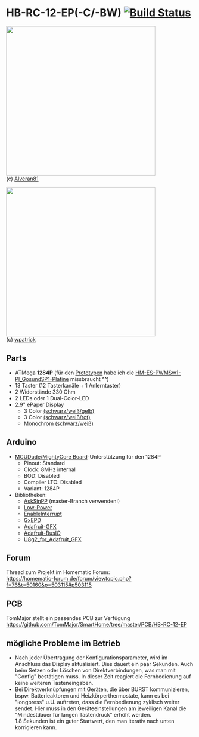 # HB-RC-12-EP(-C/-BW) [![Build Status](https://travis-ci.com/jp112sdl/HB-RC-12-EP.svg?branch=master)](https://travis-ci.com/jp112sdl/HB-RC-12-EP)

<img width=400 src="https://homematic-forum.de/forum/download/file.php?id=70231&mode=view"></img><br/>
(c) [Alveran81](https://github.com/Alveran81)

<img width=400 src="https://cdn.thingiverse.com/assets/f3/00/31/70/17/featured_preview_RC.jpg"></img><br/>
(c) [wpatrick](https://www.thingiverse.com/thing:4145186)

## Parts
- ATMega **1284P** (für den [Prototypen](https://raw.githubusercontent.com/jp112sdl/HB-RC-12-EP/master/Images/Bild%202.jpeg) habe ich die [HM-ES-PWMSw1-Pl_GosundSP1-Platine](https://raw.githubusercontent.com/stan23/HM-ES-PMSw1-Pl_GosundSP1/master/Bilder/Platine_V2_bestückt.jpg) missbraucht ^^)
- 13 Taster (12 Tasterkanäle + 1 Anlerntaster)
- 2 Widerstände 330 Ohm
- 2 LEDs oder 1 Dual-Color-LED
- 2.9" ePaper Display
  - 3 Color [(schwarz/weiß/gelb)](https://www.exp-tech.de/displays/e-paper-e-ink/8516/296x128-2.9-e-ink-yellow/black/white-3-color-display-module)
  - 3 Color [(schwarz/weiß/rot)](https://www.exp-tech.de/new/8288/296x128-2.9-e-ink-display-module-three-color)
  - Monochrom [(schwarz/weiß)](https://www.exp-tech.de/displays/e-paper-e-ink/8324/2.9-e-paper-display-modul-mit-spi-interface?c=1424)
## Arduino
- [MCUDude/MightyCore Board](https://github.com/MCUdude/MightyCore)-Unterstützung für den 1284P
  - Pinout: Standard
  - Clock: 8MHz internal
  - BOD: Disabled
  - Compiler LTO: Disabled
  - Variant: 1284P
- Bibliotheken:  
  - [AskSinPP](https://github.com/pa-pa/AskSinPP) (master-Branch verwenden!)
  - [Low-Power](https://github.com/rocketscream/Low-Power)
  - [EnableInterrupt](https://github.com/GreyGnome/EnableInterrupt)
  - [GxEPD](https://github.com/ZinggJM/GxEPD) 
  - [Adafruit-GFX](https://github.com/adafruit/Adafruit-GFX-Library)
  - [Adafruit-BusIO](https://github.com/adafruit/Adafruit_BusIO)
  - [U8g2_for_Adafruit_GFX](https://github.com/olikraus/U8g2_for_Adafruit_GFX)
  
 ## Forum
 Thread zum Projekt im Homematic Forum:</br>
 https://homematic-forum.de/forum/viewtopic.php?f=76&t=50160&p=503115#p503115

 ## PCB 
 TomMajor stellt ein passendes PCB zur Verfügung</br>
 https://github.com/TomMajor/SmartHome/tree/master/PCB/HB-RC-12-EP
 
 ## mögliche Probleme im Betrieb
 - Nach jeder Übertragung der Konfigurationsparameter, wird im Anschluss das Display aktualisiert.
  Dies dauert ein paar Sekunden. Auch beim Setzen oder Löschen von Direktverbindungen, was man mit "Config" bestätigen muss. In dieser Zeit reagiert die Fernbedienung auf keine weiteren Tasteneingaben.
 - Bei Direktverknüpfungen mit Geräten, die über BURST kommunizieren, bspw. Batterieaktoren und Heizkörperthermostate, kann es bei "longpress" u.U. auftreten, dass die Fernbedienung zyklisch weiter sendet. Hier muss in den Geräteeinstellungen am jeweiligen Kanal die "Mindestdauer für langen Tastendruck" erhöht werden.</br>1.8 Sekunden ist ein guter Startwert, den man iterativ nach unten korrigieren kann.
 


